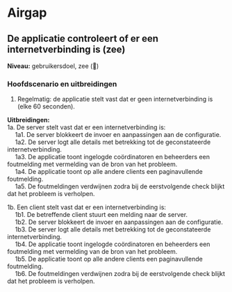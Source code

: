 # Airgap

## De applicatie controleert of er een internetverbinding is (zee)

__Niveau:__ gebruikersdoel, zee  (🌊)

### Hoofdscenario en uitbreidingen

1. Regelmatig: de applicatie stelt vast dat er geen internetverbinding is (elke 60 seconden).

__Uitbreidingen:__  
1a. De server stelt vast dat er een internetverbinding is:  
&emsp; 1a1. De server blokkeert de invoer en aanpassingen aan de configuratie.  
&emsp; 1a2. De server logt alle details met betrekking tot de geconstateerde internetverbinding.  
&emsp; 1a3. De applicatie toont ingelogde coördinatoren en beheerders een foutmelding met vermelding van de bron van het probleem.  
&emsp; 1a4. De applicatie toont op alle andere clients een paginavullende foutmelding.  
&emsp; 1a5. De foutmeldingen verdwijnen zodra bij de eerstvolgende check blijkt dat het probleem is verholpen.  

1b. Een client stelt vast dat er een internetverbinding is:  
&emsp; 1b1. De betreffende client stuurt een melding naar de server.  
&emsp; 1b2. De server blokkeert de invoer en aanpassingen aan de configuratie.  
&emsp; 1b3. De server logt alle details met betrekking tot de geconstateerde internetverbinding.  
&emsp; 1b4. De applicatie toont ingelogde coördinatoren en beheerders een foutmelding met vermelding van de bron van het probleem.  
&emsp; 1b5. De applicatie toont op alle andere clients een paginavullende foutmelding.  
&emsp; 1b6. De foutmeldingen verdwijnen zodra bij de eerstvolgende check blijkt dat het probleem is verholpen.  
